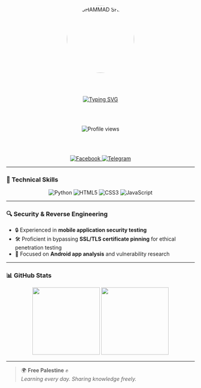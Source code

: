 <div align="center">

  <img src="https://github.com/MUH4MM4DSH4KIB/MUH4MM4DSH4KIB/blob/main/MUH4MM4D-SH4KIB.png?raw=true" alt="MUHAMMAD SHAKIB" width="180" style="border-radius: 50%;">

  <br><br>

  <a href="https://git.io/typing-svg">
    <img src="https://readme-typing-svg.demolab.com?font=Caveat+Brush&size=28&pause=1000&color=000115&center=true&width=435&lines=It's+me+MUHAMMAD+SHAKIB;Student+%26+Tech+Enthusiast;Ethical+Security+Researcher" alt="Typing SVG" />
  </a>

  <br><br>

  <img src="https://komarev.com/ghpvc/?username=MUH4MM4DSH4KIB&label=Profile+viewed+by&color=000115&style=for-the-badge" alt="Profile views" />

  <br><br>

  <a href="https://www.facebook.com/MUH4MM4DSH4KIB">
    <img src="https://img.shields.io/badge/Facebook-1877F2?style=for-the-badge&logo=facebook&logoColor=white" alt="Facebook">
  </a>
  <a href="https://t.me/MUH4MM4DSH4KIB">
    <img src="https://img.shields.io/badge/Telegram-2CA5E0?style=for-the-badge&logo=telegram&logoColor=white" alt="Telegram">
  </a>

</div>

---

### 💼 Technical Skills

<div align="center">
  <img src="https://img.shields.io/badge/Python-3776AB?style=for-the-badge&logo=python&logoColor=white" alt="Python" />
  <img src="https://img.shields.io/badge/HTML5-E34F26?style=for-the-badge&logo=html5&logoColor=white" alt="HTML5" />
  <img src="https://img.shields.io/badge/CSS3-1572B6?style=for-the-badge&logo=css3&logoColor=white" alt="CSS3" />
  <img src="https://img.shields.io/badge/JavaScript-F7DF1E?style=for-the-badge&logo=javascript&logoColor=black" alt="JavaScript" />
</div>

---

### 🔍 Security & Reverse Engineering

- 🔒 Experienced in **mobile application security testing**
- 🛠️ Proficient in bypassing **SSL/TLS certificate pinning** for ethical penetration testing
- 📱 Focused on **Android app analysis** and vulnerability research

---

### 📊 GitHub Stats

<div align="center">

  <img height="180em" src="https://github-readme-stats.vercel.app/api?username=MUH4MM4D-SH4KIB&show_icons=true&theme=synthwave&count_private=true" />
  <img height="180em" src="https://github-readme-stats.vercel.app/api/top-langs/?username=MUH4MM4D-SH4KIB&layout=compact&theme=tokyonight" />

</div>

---

> 🌍 **Free Palestine** ✊  
> *Learning every day. Sharing knowledge freely.*
